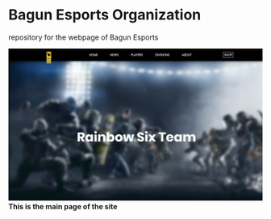 # Bagun Esports Organization

repository for the webpage of Bagun Esports

![main page](assets/main-page.png?raw=True 'Main Page')
**This is the main page of the site**
